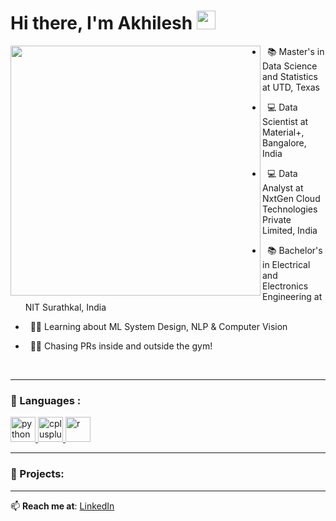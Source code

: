 # Hi there, I'm Akhilesh <img src="https://media.giphy.com/media/v1.Y2lkPTc5MGI3NjExZnd0amw5MGdmaXF1MGVmYXRjMzJ4ejdkd2J1N2hrNmhlbGhwazdoMCZlcD12MV9zdGlja2Vyc19zZWFyY2gmY3Q9cw/9B8dqzmFI0yujEjfgg/giphy.gif" width="30px" />


<img align="left" src="https://user-images.githubusercontent.com/74038190/225813708-98b745f2-7d22-48cf-9150-083f1b00d6c9.gif" width="400" />


- &nbsp; 📚 Master's in Data Science and Statistics at UTD, Texas

- &nbsp; 💻 Data Scientist at Material+, Bangalore, India
 
- &nbsp; 💻 Data Analyst at NxtGen Cloud Technologies Private Limited, India

- &nbsp; 📚 Bachelor's in Electrical and Electronics Engineering at NIT Surathkal, India

- &nbsp; 👨‍💻 Learning about ML System Design, NLP & Computer Vision

- &nbsp; 🏋️‍♂️ Chasing PRs inside and outside the gym!

  
<br clear="left"/>



---

### 🔧 Languages :



<p>

  <a href="https://www.python.org" target="_blank" rel="noreferrer">
      <img src="https://cdn.jsdelivr.net/gh/devicons/devicon/icons/python/python-original.svg" alt="python" width="40" height="40"/>
  </a>

  <a href="https://isocpp.org/" target="_blank" rel="noreferrer">
      <img src="https://cdn.jsdelivr.net/gh/devicons/devicon/icons/cplusplus/cplusplus-original.svg" alt="cplusplus" width="40" 
      height="40"/>
  </a>

  <a href= "https://www.r-project.org/" target="_blank" rel="noreferrer">
      <img src="https://cdn.jsdelivr.net/gh/devicons/devicon/icons/r/r-original.svg" alt = "r" width="40" height="40"/>
  </a>
  
</p>












---

### 📘 Projects:

---

📫 **Reach me at**: [LinkedIn](https://linkedin.com/in/your-profile)


















<!--
**Akhilesh0013/Akhilesh0013** is a ✨ _special_ ✨ repository because its `README.md` (this file) appears on your GitHub profile.

Here are some ideas to get you started:

- 🔭 I’m currently working on ...
- 🌱 I’m currently learning ...
- 👯 I’m looking to collaborate on ...
- 🤔 I’m looking for help with ...
- 💬 Ask me about ...
- 📫 How to reach me: ...
- 😄 Pronouns: ...
- ⚡ Fun fact: ...
-->
